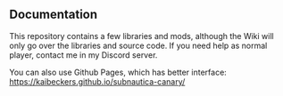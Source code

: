 ## Documentation
This repository contains a few libraries and mods, although the Wiki will only go over the libraries and source code. If you need help as normal player, contact me in my Discord server.

You can also use Github Pages, which has better interface: https://kaibeckers.github.io/subnautica-canary/
